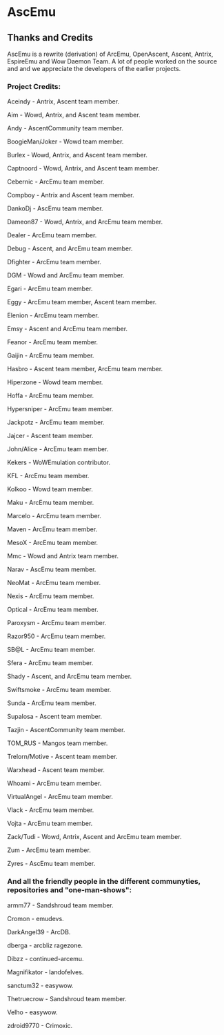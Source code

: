 # AscEmu
## Thanks and Credits

AscEmu is a rewrite (derivation) of ArcEmu, OpenAscent, Ascent, Antrix, EspireEmu and 
Wow Daemon Team. A lot of people worked on the source and and we appreciate the developers of the earlier projects.

### Project Credits:
Aceindy - Antrix, Ascent team member.

Aim - Wowd, Antrix, and Ascent team member.

Andy - AscentCommunity team member.

BoogieMan/Joker - Wowd team member.

Burlex - Wowd, Antrix, and Ascent team member.

Captnoord - Wowd, Antrix, and Ascent team member.

Cebernic - ArcEmu team member.

Compboy - Antrix and Ascent team member.

DankoDj - AscEmu team member.

Dameon87 - Wowd, Antrix, and ArcEmu team member.

Dealer - ArcEmu team member.

Debug - Ascent, and ArcEmu team member.

Dfighter - ArcEmu team member.

DGM - Wowd and ArcEmu team member.

Egari - ArcEmu team member.

Eggy - ArcEmu team member, Ascent team member.

Elenion - ArcEmu team member.

Emsy - Ascent and ArcEmu team member.

Feanor - ArcEmu team member.

Gaijin - ArcEmu team member.

Hasbro - Ascent team member, ArcEmu team member.

Hiperzone - Wowd team member.

Hoffa - ArcEmu team member.

Hypersniper - ArcEmu team member.

Jackpotz - ArcEmu team member.

Jajcer - Ascent team member.

John/Alice - ArcEmu team member.

Kekers - WoWEmulation contributor.

KFL - ArcEmu team member.

Kolkoo - Wowd team member.

Maku - ArcEmu team member.

Marcelo - ArcEmu team member.

Maven - ArcEmu team member.

MesoX - ArcEmu team member.

Mmc - Wowd and Antrix team member.

Narav - AscEmu team member.

NeoMat - ArcEmu team member.

Nexis - ArcEmu team member.

Optical - ArcEmu team member.

Paroxysm - ArcEmu team member.

Razor950 - ArcEmu team member.

SB@L - ArcEmu team member.

Sfera - ArcEmu team member.

Shady - Ascent, and ArcEmu team member.

Swiftsmoke - ArcEmu team member.

Sunda - ArcEmu team member.

Supalosa - Ascent team member.

Tazjin - AscentCommunity team member.

TOM_RUS - Mangos team member.

Trelorn/Motive - Ascent team member.

Warxhead - Ascent team member.

Whoami - ArcEmu team member.

VirtualAngel - ArcEmu team member.

Vlack - ArcEmu team member.

Vojta - ArcEmu team member.

Zack/Tudi - Wowd, Antrix, Ascent and ArcEmu team member.

Zum - ArcEmu team member.

Zyres - AscEmu team member.


### And all the friendly people in the different communyties, repositories and "one-man-shows":
armm77 - Sandshroud team member.

Cromon - emudevs.

DarkAngel39 - ArcDB.

dberga - arcbliz ragezone.

Dibzz - continued-arcemu.

Magnifikator - landofelves.

sanctum32 - easywow.

Thetruecrow - Sandshroud team member.

Velho - easywow.

zdroid9770 - Crimoxic.
